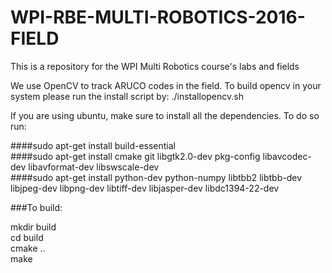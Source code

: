 # WPI-RBE-MULTI-ROBOTICS-2016-FIELD
This is a repository for the WPI Multi Robotics course's labs and fields

We use OpenCV to track ARUCO codes in the field.
To build opencv in your system please run the install script by:
./installopencv.sh

If you are using ubuntu, make sure to install all the dependencies.
To do so run:

####sudo apt-get install build-essential  
####sudo apt-get install cmake git libgtk2.0-dev pkg-config libavcodec-dev libavformat-dev libswscale-dev  
####sudo apt-get install python-dev python-numpy libtbb2 libtbb-dev libjpeg-dev libpng-dev libtiff-dev libjasper-dev libdc1394-22-dev  

###To build:

mkdir build  
cd build  
cmake ..  
make  
